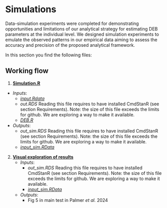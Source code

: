# Simulations
Data-simulation experiments were completed for demonstrating opportunities and limitations of our analytical strategy for estimating DEB parameters at the individual level. We designed simulation experiments to emulate the observed patterns in our empirical data aiming to assess the accuracy and precision of the proposed analytical framework.

In this section you find the following files:

## Working flow

1. [**Simulation.R**](../2_SIMULATIONS/Simulation.R)
  - *Inputs*:
      - [_input.Rdata_](../2_SIMULATIONS/input.RData)
      - _out.RDS_ Reading this file requires to have installed CmdStanR (see section Requirements). Note: the size of this file exceeds the limits for github. We are exploring a way to make it available.
      - [_DEB.R_](../2_SIMULATIONS/DEB.R)
  - *Outputs*:
      -  _out_sim.RDS_ Reading this file requires to have installed CmdStanR (see section Requirements). Note: the size of this file exceeds the limits for github. We are exploring a way to make it available.
      -  [_input_sim.RData_](../2_SIMULATIONS/input_sim.RData)

2. [**Visual exploration of results**](../2_SIMULATIONS/Fig5.R)
   - *Inputs*:
      -  _out_sim.RDS_ Reading this file requires to have installed CmdStanR (see section Requirements). Note: the size of this file exceeds the limits for github. We are exploring a way to make it available.
      -  [_input_sim.RData_](../2_SIMULATIONS/input_sim.RData)
    - *Outputs*:
      - Fig 5 in main test in Palmer _et al._ 2024



